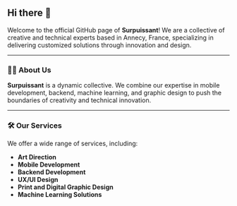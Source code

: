 ## Hi there 👋

Welcome to the official GitHub page of **Surpuissant**! We are a collective of creative and technical experts based in Annecy, France, specializing in delivering customized solutions through innovation and design.

---

### 🙋‍♀️ About Us

**Surpuissant** is a dynamic collective. We combine our expertise in mobile development, backend, machine learning, and graphic design to push the boundaries of creativity and technical innovation.

---

### 🛠️ Our Services

We offer a wide range of services, including:
- **Art Direction**
- **Mobile Development**
- **Backend Development**
- **UX/UI Design**
- **Print and Digital Graphic Design**
- **Machine Learning Solutions**
